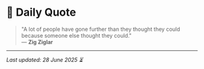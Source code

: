 # 📜 Daily Quote

> "A lot of people have gone further than they thought they could because someone else thought they could."  
> — **Zig Ziglar**

---

_Last updated: 28 June 2025 ⏳_
